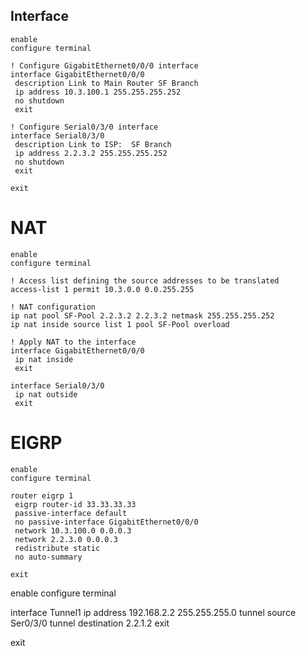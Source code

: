 ## Interface
```
enable
configure terminal

! Configure GigabitEthernet0/0/0 interface
interface GigabitEthernet0/0/0
 description Link to Main Router SF Branch
 ip address 10.3.100.1 255.255.255.252
 no shutdown
 exit

! Configure Serial0/3/0 interface
interface Serial0/3/0
 description Link to ISP:  SF Branch
 ip address 2.2.3.2 255.255.255.252
 no shutdown
 exit

exit
```

# NAT
```
enable
configure terminal

! Access list defining the source addresses to be translated
access-list 1 permit 10.3.0.0 0.0.255.255

! NAT configuration
ip nat pool SF-Pool 2.2.3.2 2.2.3.2 netmask 255.255.255.252
ip nat inside source list 1 pool SF-Pool overload

! Apply NAT to the interface
interface GigabitEthernet0/0/0
 ip nat inside
 exit

interface Serial0/3/0
 ip nat outside
 exit
 ```


 # EIGRP

```
enable
configure terminal

router eigrp 1
 eigrp router-id 33.33.33.33
 passive-interface default
 no passive-interface GigabitEthernet0/0/0
 network 10.3.100.0 0.0.0.3
 network 2.2.3.0 0.0.0.3
 redistribute static
 no auto-summary

exit
```

enable
configure terminal

interface Tunnel1
 ip address 192.168.2.2 255.255.255.0
 tunnel source Ser0/3/0
 tunnel destination 2.2.1.2
 exit

exit

